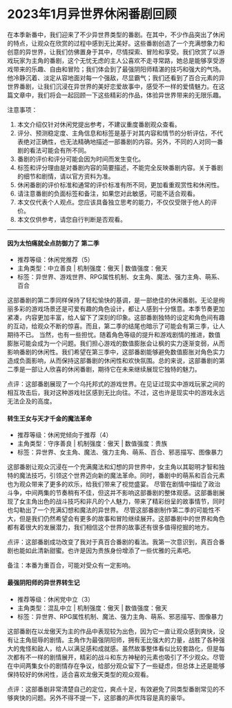 # 2023年1月异世界休闲番剧回顾

在本季新番中，我们迎来了不少异世界类型的番剧。在其中，不少作品突出了休闲的特点，让观众在欣赏的过程中感到无比美好。这些番剧创造了一个充满想象力和创意的异世界，让我们仿佛置身于其中，尽情探索、冒险和享受。我们欣赏了以游戏玩家为主角的番剧，这个无忧无虑的主人公喜欢不走寻常路，她总是能够享受游戏带来的乐趣、自由和冒险；我们体会到了最强阴阳师精湛的技巧和强大的气场。他冷静沉着、淡定从容地面对每一个强敌，尽显霸气；我们还看到了百合元素的异世界番剧，让我们沉浸在异世界的美好恋爱故事中，感受不一样的爱情魅力。在这篇文章中，我们将会一起回顾一下这些精彩的作品，体验异世界带来的无限乐趣。

注意事项：

1. 本文介绍仅针对休闲党提出参考，不建议重度番剧观众查看。
2. 评分、预测稳定度、主角信息和标签是基于对其内容和情节的分析评估，不代表绝对正确性，也无法精确地描述一部番剧的内容。另外，不同的人对同一番剧的看法可能会有所不同。
3. 番剧的评价和评分可能会因为时间而发生变化。
4. 标签和评分理由是对番剧内容的简要描述，不能完全反映番剧内容。关于番剧的细节和剧情，请以官方资料为准。
5. 休闲番剧的评价标准和通常的评价标准有所不同，更加看重观赏性和休闲性。
6. 请注意番剧的负面标签和备注，如果您对此敏感，可能不适合观看。
7. 本文仅代表个人观点。您应该具备独立思考的能力，不仅仅受限于他人的评价。
8. 本文仅供参考，请您自行判断是否观看。

---

#### 因为太怕痛就全点防御力了 第二季

* 推荐等级：休闲党推荐（5）
* 主角类型：中立善良 | 机制强度：傲天 | 数值强度：傲天
* 标签：异世界、游戏世界、RPG属性机制、女主角、魔法、强力主角、萌系、百合

这部番剧的第二季同样保持了轻松愉快的基调，是一部绝佳的休闲番剧。无论是绚丽多彩的游戏场景还是可爱有趣的角色设计，都让人感到十分惬意。本季节奏更加紧凑，内容更加丰富，给人留下了深刻的印象。这部番剧独特的设定和角色间有趣的互动，给观众不断的惊喜。而且，第二季的结尾也暗示了可能会有第三季，让人期待不已。
当然，也有一些担忧。随着角色等级的提升和游戏剧情的推进，数值膨胀可能会成为一个问题。我们担心游戏的数值膨胀会让枫的实力逐渐变弱，从而影响番剧的休闲性。我们希望在第三季中，这部番剧能够避免数值膨胀对角色实力造成负面影响，从而保持这部番剧的休闲性和欢快氛围。总的来说，这部番剧的第二季是一部让人欣喜的休闲番剧，期待它在未来继续展现它独特的魅力。

点评：这部番剧展现了一个乌托邦式的游戏世界。在见证过现实中游戏玩家之间的相互攻击后，我对这种游戏社区感到无比向往。不过，这也许是现实中的游戏永远无法企及的高度。

#### 转生王女与天才千金的魔法革命

* 推荐等级：休闲党倾向于推荐（4）
* 主角类型：守序善良 | 机制强度：傲天 | 数值强度：贵族
* 标签：异世界、女主角、魔法、强力主角、萌系、百合、邪恶描写、图像暴力

这部番剧让观众沉浸在一个充满魔法和幻想的异世界中，女主角以其聪明才智和独特的魔法技巧，引领这个世界迈向新的魔法革命。同时，番剧中的萌系和百合元素也为观众带来了更多的欢乐，给我们带来了视觉盛宴。
尽管在剧情中描绘了政治斗争，中间两集的节奏稍有不佳，但这并不影响这部番剧的整体观感。这部番剧展现了女主角出色的战斗技巧和非凡的个人魅力，带来了精彩纷呈的故事情节，同时也勾勒出了一个充满幻想和魔法的异世界。
尽管这部番剧制作第二季的可能性不大，但是我们仍然希望会有更多的故事和冒险继续展开。这部番剧中的世界和角色都有着很大的发展潜力，我们相信这个世界的故事还有很多值得挖掘的地方。

点评：这部番剧成功改变了我对于真百合番剧的看法。我第一次意识到，真百合番剧也能如此清新甜蜜。也许是因为贵族身份增添了一些优雅的元素吧。

备注：本番为重百合，可能对受众有一定影响。

#### 最强阴阳师的异世界转生记

* 推荐等级：休闲党中立（3）
* 主角类型：混乱中立 | 机制强度：傲天 | 数值强度：傲天
* 标签：异世界、RPG属性机制、魔法、强力主角、萌系、邪恶描写、图像暴力

这部番剧在以龙傲天为主的作品中表现较为出色，因为它一直让观众感到爽快，没有让主角屈辱的剧情。主角作为最强阴阳师，拥有无比强大的力量，战胜了各种强大的鬼怪和敌人，给人以满足感和成就感。虽然故事整体看似比较套路化，但是每次都有不一样的剧情展开，精彩的战斗和东方神秘的元素也吸引了不少观众。尽管在中间两集女仆的剧情存在争议，给部分观众留下了一些疑虑，但总体上还是能够保持较好的休闲性，适合喜欢龙傲天类型的观众观看。

点评：这部番剧非常清楚自己的定位，爽点十足，有效避免了同类型番剧常见的不够爽快的问题。另外不得不提一下，这部番的声优阵容是真的豪华。